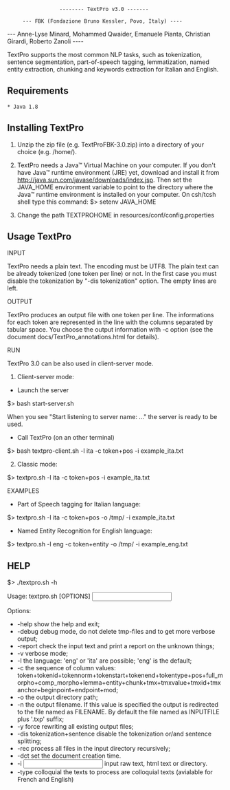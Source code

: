                      -------- TextPro v3.0 -------

         --- FBK (Fondazione Bruno Kessler, Povo, Italy) ----
--- Anne-Lyse Minard, Mohammed Qwaider, Emanuele Pianta, Christian Girardi, Roberto Zanoli ----

TextPro supports the most common NLP tasks, such as tokenization, sentence segmentation, part-of-speech tagging, lemmatization, named entity extraction, chunking and keywords extraction for Italian and English.

Requirements
------------
    * Java 1.8 

Installing TextPro
------------------

1) Unzip the zip file (e.g. TextProFBK-3.0.zip) into a directory of your choice (e.g. /home/).

2) TextPro needs a Java™ Virtual Machine on your computer. If you don't have Java™ runtime environment (JRE) yet, download and install it from http://java.sun.com/javase/downloads/index.jsp.
Then set the JAVA_HOME environment variable to point to the directory where the Java™ runtime environment is installed on your  computer.
On csh/tcsh shell type this command:
$> setenv JAVA_HOME <directory where the JDK is installed>

3) Change the path TEXTPROHOME in resources/conf/config.properties

Usage TextPro
-------------

INPUT

TextPro needs a plain text. The encoding must be UTF8. 
The plain text can be already tokenized (one token per line) or not. 
In the first case you must disable the tokenization by "-dis tokenization" option. The empty lines are left.


OUTPUT

TextPro produces an output file with one token per line. The informations for each token are represented in the line with the columns separated by tabular space. 
You choose the output information with -c option (see the document docs/TextPro_annotations.html for details).


RUN

TextPro 3.0 can be also used in client-server mode. 

1) Client-server mode:
* Launch the server

$> bash start-server.sh

When you see "Start listening to server name: ..." the server is ready to be used.

* Call TextPro (on an other terminal)

$> bash textpro-client.sh -l ita -c token+pos -i example_ita.txt

2) Classic mode:

$> textpro.sh -l ita -c token+pos -i example_ita.txt


EXAMPLES 

* Part of Speech tagging for Italian language:

$> textpro.sh -l ita -c token+pos -o /tmp/ -i example_ita.txt

* Named Entity Recognition for English language:

$> textpro.sh -l eng -c token+entity -o /tmp/ -i example_eng.txt


HELP
----
$> ./textpro.sh -h

Usage:
   textpro.sh [OPTIONS] <INPUT FILE or DIR>

Options:
* -help                                 show the help and exit;
* -debug                                debug mode, do not delete tmp-files and to get more verbose output;
* -report                               check the input text and print a report on the unknown things;
* -v                                    verbose mode;
* -l        <LANGUAGE>                  the language: 'eng' or 'ita' are possible; 'eng' is the default;
* -c        <COLUMN or HEADER fields> the sequence of column values: token+tokenid+tokennorm+tokenstart+tokenend+tokentype+pos+full_morpho+comp_morpho+lemma+entity+chunk+tmx+tmxvalue+tmxid+tmxanchor+beginpoint+endpoint+mod;
* -o        <DIRNAME>                   the output directory path;
* -n        <FILENAME>                  the output filename. If this value is specified the output is redirected to the file named as FILENAME. By default the file named as INPUTFILE plus '.txp' suffix;
* -y                                    force rewriting all existing output files;
* -dis        tokenization+sentence       disable the tokenization or/and sentence splitting;
* -rec                                    process all files in the input directory recursively;
* -dct	  <DCT>			      set the document creation time.
* -i	  <INPUT FILE or DIR>	      input raw text, html text or directory.
* -type	  colloquial		      the texts to process are colloquial texts (avialable for French and English)
